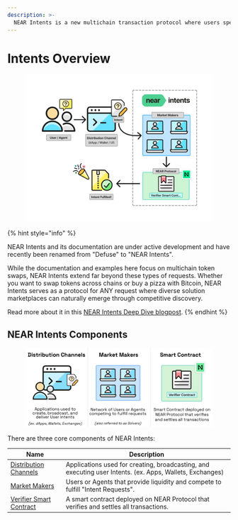 ```yaml
---
description: >-
  NEAR Intents is a new multichain transaction protocol where users specify desired outcomes and let third parties compete to provide the best solution.
---
```


# Intents Overview

<figure>
  <img src=".gitbook/assets/overview/intents-overview.png" alt="NEAR Intents Overview" width="900px">
  <figcaption></figcaption>
</figure>

{% hint style="info" %}

NEAR Intents and its documentation are under active development and have recently been renamed from "Defuse" to "NEAR Intents".

While the documentation and examples here focus on multichain token swaps, NEAR Intents extend far beyond these types of requests. Whether you want to swap tokens across chains or buy a pizza with Bitcoin, NEAR Intents serves as a protocol for ANY request where diverse solution marketplaces can naturally emerge through competitive discovery.

Read more about it in this [NEAR Intents Deep Dive blogpost](https://www.near.org/blog/unpacking-near-intents-a-deep-dive).
{% endhint %}

## NEAR Intents Components

<figure>
  <img src=".gitbook/assets/overview/core-components.png" alt="NEAR Intents Overview" width="900px">
  <figcaption></figcaption>
</figure>

There are three core components of NEAR Intents:

| Name | Description |
|-----------|-------------|
| [Distribution Channels](./integration/distribution-channels/README.md) | Applications used for creating, broadcasting, and executing user Intents. (ex. Apps, Wallets, Exchanges)|
| [Market Makers](./market-makers/README.md) | Users or Agents that provide liquidity and compete to fulfill "Intent Requests". |
| [Verifier Smart Contract](./market-makers/verifier/README.md) | A smart contract deployed on NEAR Protocol that verifies and settles all transactions. |
